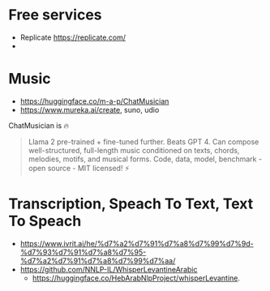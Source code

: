 # Free services
* Replicate https://replicate.com/
* 

# Music
* https://huggingface.co/m-a-p/ChatMusician
* https://www.mureka.ai/create, suno, udio

ChatMusician is 🔥
> Llama 2 pre-trained + fine-tuned further.
> Beats GPT 4.
> Can compose well-structured, full-length music conditioned on texts, chords, melodies, motifs, and musical forms.
> Code, data, model, benchmark - open source - MIT licensed! ⚡

# Transcription, Speach To Text, Text To Speach
* https://www.ivrit.ai/he/%d7%a2%d7%91%d7%a8%d7%99%d7%9d-%d7%93%d7%91%d7%a8%d7%95-%d7%a2%d7%91%d7%a8%d7%99%d7%aa/
* https://github.com/NNLP-IL/WhisperLevantineArabic
  * https://huggingface.co/HebArabNlpProject/whisperLevantine.

